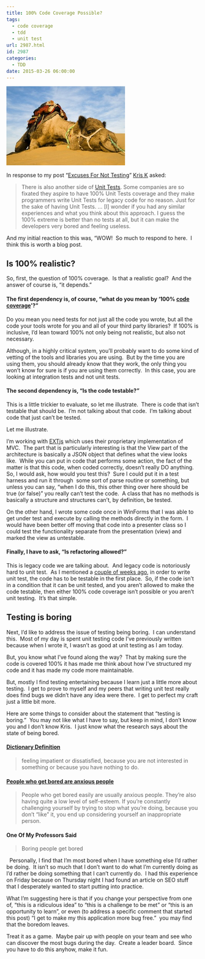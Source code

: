 ```yaml
---
title: 100% Code Coverage Possible?
tags:
  - code coverage
  - tdd
  - unit test
url: 2987.html
id: 2987
categories:
  - TDD
date: 2015-03-26 06:00:00
---
```


![100% code coverage](/uploads/2015/03/iStock_000005626017Medium1.jpg "100% Code Coverage")

In response to my post “[Excuses For Not Testing](/excuses-for-not-testing/)” [Kris K](//disqus.com/by/mayofcherries/) asked:

> There is also another side of [Unit Tests](//en.wikipedia.org/wiki/Unit_testing "Unit testing"). Some companies are so fixated they aspire to have 100% Unit Tests coverage and they make programmers write Unit Tests for legacy code for no reason. Just for the sake of having Unit Tests. … \[I\] wonder if you had any similar experiences and what you think about this approach. I guess the 100% extreme is better than no tests at all, but it can make the developers very bored and feeling useless.

And my initial reaction to this was, “WOW!  So much to respond to here.  I think this is worth a blog post.

<!-- more -->

Is 100% realistic?
------------------

So, first, the question of 100% coverage.  Is that a realistic goal?  And the answer of course is, “it depends.”

#### The first dependency is, of course, “what do you mean by ‘100% [code coverage](//en.wikipedia.org/wiki/Code_coverage "Code coverage")’?”

Do you mean you need tests for not just all the code you wrote, but all the code your tools wrote for you and all of your third party libraries?  If 100% is inclusive, I’d lean toward 100% not only being not realistic, but also not necessary.

Although, in a highly critical system, you’ll probably want to do some kind of vetting of the tools and libraries you are using.  But by the time you are using them, you should already know that they work, the only thing you won’t know for sure is if you are using them correctly.  In this case, you are looking at integration tests and not unit tests.

#### The second dependency is, “Is the code testable?”

This is a little trickier to evaluate, so let me illustrate.  There is code that isn’t testable that should be.  I’m not talking about that code.  I’m talking about code that just can’t be tested.

Let me illustrate.

I’m working with [EXTjs](//www.sencha.com/products/extjs/ "Ext JS") which uses their proprietary implementation of MVC.  The part that is particularly interesting is that the View part of the architecture is basically a JSON object that defines what the view looks like.  While you can put in code that performs some action, the fact of the matter is that this code, when coded correctly, doesn’t really DO anything.  So, I would ask, how would you test this?  Sure I could put it in a test harness and run it through  some sort of parse routine or something, but unless you can say, “when I do this, this other thing over here should be true (or false)” you really can’t test the code.  A class that has no methods is basically a structure and structures can’t, by definition, be tested.

On the other hand, I wrote some code once in WinForms that I was able to get under test and execute by calling the methods directly in the form.  I would have been better off moving that code into a presenter class so I could test the functionality separate from the presentation (view) and marked the view as untestable.

#### Finally, I have to ask, “Is refactoring allowed?”

This is legacy code we are talking about.  And legacy code is notoriously hard to unit test.  As I mentioned a [couple of weeks ago](/why-johnny-cant-do-test-driven-development/), in order to write unit test, the code has to be testable in the first place.  So, if the code isn’t in a condition that it can be unit tested, and you aren’t allowed to make the code testable, then either 100% code coverage isn’t possible or you aren’t unit testing.  It’s that simple.

Testing is boring
-----------------

Next, I’d like to address the issue of testing being boring.  I can understand this.  Most of my day is spent unit testing code I’ve previously written because when I wrote it, I wasn’t as good at unit testing as I am today.

But, you know what I’ve found along the way?  That by making sure the code is covered 100% it has made me think about how I’ve structured my code and it has made my code more maintainable.

But, mostly I find testing entertaining because I learn just a little more about testing.  I get to prove to myself and my peers that writing unit test really does find bugs we didn’t have any idea were there.  I get to perfect my craft just a little bit more.

Here are some things to consider about the statement that “testing is boring.”  You may not like what I have to say, but keep in mind, I don’t know you and I don’t know Kris.  I just know what the research says about the state of being bored.

#### [Dictionary Definition](//www.macmillandictionary.com/us/dictionary/american/bored)

> feeling impatient or dissatisfied, because you are not interested in something or because you have nothing to do.

#### [People who get bored are anxious people](//www.dragosroua.com/how-and-why-we-get-bored/)

> People who get bored easily are usually anxious people. They’re also having quite a low level of self-esteem. If you’re constantly challenging yourself by trying to stop what you’re doing, because you don’t “like” it, you end up considering yourself an inappropriate person.

#### One Of My Professors Said

> Boring people get bored

  Personally, I find that I’m most bored when I have something else I’d rather be doing.  It isn’t so much that I don’t want to do what I’m currently doing as I’d rather be doing something that I can’t currently do.  I had this experience on Friday because on Thursday night I had found an article on SEO stuff that I desperately wanted to start putting into practice.

What I’m suggesting here is that if you change your perspective from one of, “this is a ridiculous idea” to “this is a challenge to be met” or “this is an opportunity to learn”, or even (to address a specific comment that started this post) “I get to make my this application more bug free.”  you may find that the boredom leaves.

Treat it as a game.  Maybe pair up with people on your team and see who can discover the most bugs during the day.  Create a leader board.  Since you have to do this anyhow, make it fun.
